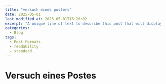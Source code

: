 ```yaml
---
title: "versuch eines posters"
date: 2025-05-01
last_modified_at: 2025-05-01T16:20:02
excerpt: "A unique line of text to describe this post that will display in an archive listing and meta description with SEO benefits."
categories:
  - Blog
tags:
  - Post Formats
  - readability
  - standard
---
```


# Versuch eines Postes


